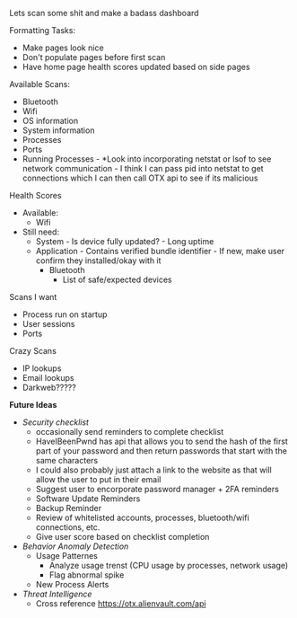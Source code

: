 Lets scan some shit and make a badass dashboard

Formatting Tasks:
- Make pages look nice
- Don't populate pages before first scan
- Have home page health scores updated based on side pages

Available Scans:
- Bluetooth
- Wifi
- OS information
- System information
- Processes
- Ports
- Running Processes
      - *Look into incorporating netstat or lsof to see network communication
          - I think I can pass pid into netstat to get connections which I can then call OTX api to see if its malicious

Health Scores
- Available:
    - Wifi
- Still need:
    - System
          - Is device fully updated?
          - Long uptime
    - Application
          - Contains verified bundle identifier
          - If new, make user confirm they installed/okay with it
      - Bluetooth
          - List of safe/expected devices

Scans I want
- Process run on startup
- User sessions
- Ports

Crazy Scans
- IP lookups
- Email lookups
- Darkweb?????

**Future Ideas**
- _Security checklist_
  - occasionally send reminders to complete checklist
  -  HaveIBeenPwnd has api that allows you to send the hash of the first part of your password and then return passwords that start with the same characters
    - I could also probably just attach a link to the website as that will allow the user to put in their email
  - Suggest user to encorporate password manager + 2FA reminders
  - Software Update Reminders
  - Backup Reminder
  - Review of whitelisted accounts, processes, bluetooth/wifi connections, etc.
  - Give user score based on checklist completion
- _Behavior Anomaly Detection_  
  - Usage Patternes
      - Analyze usage trenst (CPU usage by processes, network usage)
      - Flag abnormal spike
  - New Process Alerts
- _Threat Intelligence_
    - Cross reference https://otx.alienvault.com/api
